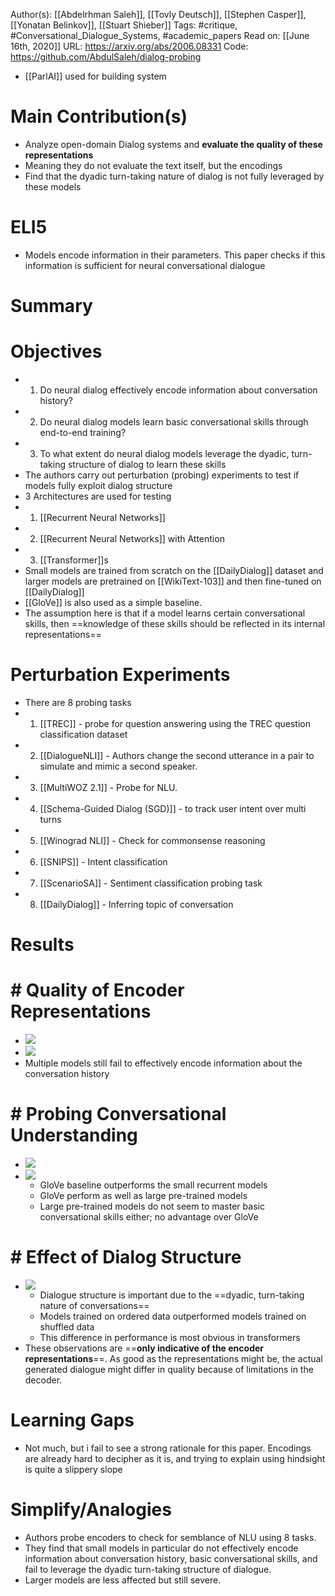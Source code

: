 Author(s): [[Abdelrhman Saleh]], [[Tovly Deutsch]], [[Stephen Casper]], [[Yonatan Belinkov]], [[Stuart Shieber]]
Tags: #critique, #Conversational_Dialogue_Systems, #academic_papers
Read on: [[June 16th, 2020]]
URL: https://arxiv.org/abs/2006.08331
Code: https://github.com/AbdulSaleh/dialog-probing
- [[ParlAI]] used for building system
# Main Contribution(s)
- Analyze open-domain Dialog systems and **evaluate the quality of these representations**
- Meaning they do not evaluate the text itself, but the encodings
- Find that the dyadic turn-taking nature of dialog is not fully leveraged by these models 
# ELI5
- Models encode information in their parameters. This paper checks if this information is sufficient for neural conversational dialogue
# Summary
#  Objectives
- 1. Do neural dialog effectively encode information about conversation history?
- 2. Do neural dialog models learn basic conversational skills through end-to-end training?
- 3. To what extent do neural dialog models leverage the dyadic, turn-taking structure of dialog to learn these skills
- The authors carry out perturbation (probing) experiments to test if models fully exploit dialog structure
- 3 Architectures are used for testing
- 1. [[Recurrent Neural Networks]]
- 2. [[Recurrent Neural Networks]] with Attention
- 3. [[Transformer]]s
- Small models are trained from scratch on the [[DailyDialog]] dataset and larger models are pretrained on [[WikiText-103]] and then fine-tuned on [[DailyDialog]]
- [[GloVe]] is also used as a simple baseline.
- The assumption here is that if a model learns certain conversational skills, then ==knowledge of these skills should be reflected in its internal representations== 
#  Perturbation Experiments
- There are 8 probing tasks
- 1. [[TREC]] - probe for question answering using the TREC question classification dataset
- 2. [[DialogueNLI]] - Authors change the second utterance in a pair to simulate and mimic a second speaker.
- 3. [[MultiWOZ 2.1]] - Probe for NLU.
- 4. [[Schema-Guided Dialog (SGD)]] - to track user intent over multi turns
- 5. [[Winograd NLI]] - Check for commonsense reasoning
- 6. [[SNIPS]] - Intent classification 
- 7. [[ScenarioSA]] - Sentiment classification probing task
- 8. [[DailyDialog]] - Inferring topic of conversation
#  Results
# # Quality of Encoder Representations
- ![](https://firebasestorage.googleapis.com/v0/b/firescript-577a2.appspot.com/o/imgs%2Fapp%2FPaperReadings%2FalOAwXj7z4.png?alt=media&token=7428b7cc-9013-4e67-a993-19db173928c9)
- ![](https://firebasestorage.googleapis.com/v0/b/firescript-577a2.appspot.com/o/imgs%2Fapp%2FPaperReadings%2FPhV6S_OSAI.png?alt=media&token=3722e130-9389-4ce5-97bb-7b57b5c6f086)
- Multiple models still fail to effectively encode information about the conversation history
# # Probing Conversational Understanding
- ![](https://firebasestorage.googleapis.com/v0/b/firescript-577a2.appspot.com/o/imgs%2Fapp%2FPaperReadings%2FTJr7sb2JI2.png?alt=media&token=cf3b59b3-1380-4f8b-860e-506681a9e77d)
- ![](https://firebasestorage.googleapis.com/v0/b/firescript-577a2.appspot.com/o/imgs%2Fapp%2FPaperReadings%2FL6QfyzpGde.png?alt=media&token=1f075091-cd51-49da-a1ea-b0b6f25e4bf0)
    - GloVe baseline outperforms the small recurrent models 
    - GloVe perform as well as large pre-trained models
   - Large pre-trained models do not seem to master basic conversational skills either; no advantage over GloVe
# # Effect of Dialog Structure
- ![](https://firebasestorage.googleapis.com/v0/b/firescript-577a2.appspot.com/o/imgs%2Fapp%2FPaperReadings%2FPeEjRYMuS0.png?alt=media&token=6346b795-2f04-4bdc-92b5-df65d83c1bee)
    - Dialogue structure is important due to the ==dyadic, turn-taking nature of conversations==
    - Models trained on ordered data outperformed models trained on shuffled data
   - This difference in performance is most obvious in transformers
- These observations are ==**only indicative of the encoder representations**==. As good as the representations might be, the actual generated dialogue might differ in quality because of limitations in the decoder.
# Learning Gaps
- Not much, but i fail to see a strong rationale for this paper. Encodings are already hard to decipher as it is, and trying to explain using hindsight is quite a slippery slope
# Simplify/Analogies
- Authors probe encoders to check for semblance of NLU using 8 tasks. 
- They find that small models in particular do not effectively encode information about conversation history, basic conversational skills, and fail to leverage the dyadic turn-taking structure of dialogue.
- Larger models are less affected but still severe.
